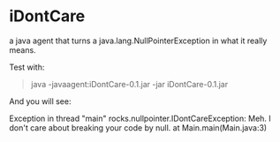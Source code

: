 # iDontCare
a java agent that turns a java.lang.NullPointerException in what it really means.

Test with:
> java -javaagent:iDontCare-0.1.jar -jar iDontCare-0.1.jar

And you will see:

Exception in thread "main" rocks.nullpointer.IDontCareException: Meh. I don't care about breaking your code by null.
        at Main.main(Main.java:3)
